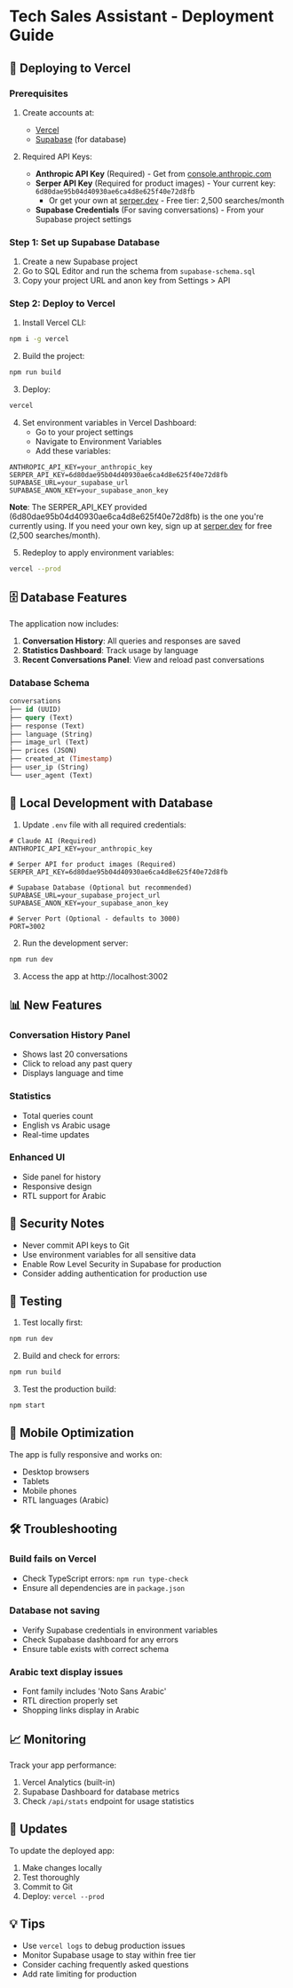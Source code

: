 # Tech Sales Assistant - Deployment Guide

## 🚀 Deploying to Vercel

### Prerequisites
1. Create accounts at:
   - [Vercel](https://vercel.com)
   - [Supabase](https://supabase.com) (for database)

2. Required API Keys:
   - **Anthropic API Key** (Required) - Get from [console.anthropic.com](https://console.anthropic.com)
   - **Serper API Key** (Required for product images) - Your current key: `6d80dae95b04d40930ae6ca4d8e625f40e72d8fb`
     - Or get your own at [serper.dev](https://serper.dev) - Free tier: 2,500 searches/month
   - **Supabase Credentials** (For saving conversations) - From your Supabase project settings

### Step 1: Set up Supabase Database

1. Create a new Supabase project
2. Go to SQL Editor and run the schema from `supabase-schema.sql`
3. Copy your project URL and anon key from Settings > API

### Step 2: Deploy to Vercel

1. Install Vercel CLI:
```bash
npm i -g vercel
```

2. Build the project:
```bash
npm run build
```

3. Deploy:
```bash
vercel
```

4. Set environment variables in Vercel Dashboard:
   - Go to your project settings
   - Navigate to Environment Variables
   - Add these variables:
```
ANTHROPIC_API_KEY=your_anthropic_key
SERPER_API_KEY=6d80dae95b04d40930ae6ca4d8e625f40e72d8fb
SUPABASE_URL=your_supabase_url
SUPABASE_ANON_KEY=your_supabase_anon_key
```

   **Note**: The SERPER_API_KEY provided (6d80dae95b04d40930ae6ca4d8e625f40e72d8fb) is the one you're currently using.
   If you need your own key, sign up at [serper.dev](https://serper.dev) for free (2,500 searches/month).

5. Redeploy to apply environment variables:
```bash
vercel --prod
```

## 🗄️ Database Features

The application now includes:

1. **Conversation History**: All queries and responses are saved
2. **Statistics Dashboard**: Track usage by language
3. **Recent Conversations Panel**: View and reload past conversations

### Database Schema

```sql
conversations
├── id (UUID)
├── query (Text)
├── response (Text)
├── language (String)
├── image_url (Text)
├── prices (JSON)
├── created_at (Timestamp)
├── user_ip (String)
└── user_agent (Text)
```

## 🔧 Local Development with Database

1. Update `.env` file with all required credentials:
```env
# Claude AI (Required)
ANTHROPIC_API_KEY=your_anthropic_key

# Serper API for product images (Required)
SERPER_API_KEY=6d80dae95b04d40930ae6ca4d8e625f40e72d8fb

# Supabase Database (Optional but recommended)
SUPABASE_URL=your_supabase_project_url
SUPABASE_ANON_KEY=your_supabase_anon_key

# Server Port (Optional - defaults to 3000)
PORT=3002
```

2. Run the development server:
```bash
npm run dev
```

3. Access the app at http://localhost:3002

## 📊 New Features

### Conversation History Panel
- Shows last 20 conversations
- Click to reload any past query
- Displays language and time

### Statistics
- Total queries count
- English vs Arabic usage
- Real-time updates

### Enhanced UI
- Side panel for history
- Responsive design
- RTL support for Arabic

## 🔐 Security Notes

- Never commit API keys to Git
- Use environment variables for all sensitive data
- Enable Row Level Security in Supabase for production
- Consider adding authentication for production use

## 🚦 Testing

1. Test locally first:
```bash
npm run dev
```

2. Build and check for errors:
```bash
npm run build
```

3. Test the production build:
```bash
npm start
```

## 📱 Mobile Optimization

The app is fully responsive and works on:
- Desktop browsers
- Tablets
- Mobile phones
- RTL languages (Arabic)

## 🛠️ Troubleshooting

### Build fails on Vercel
- Check TypeScript errors: `npm run type-check`
- Ensure all dependencies are in `package.json`

### Database not saving
- Verify Supabase credentials in environment variables
- Check Supabase dashboard for any errors
- Ensure table exists with correct schema

### Arabic text display issues
- Font family includes 'Noto Sans Arabic'
- RTL direction properly set
- Shopping links display in Arabic

## 📈 Monitoring

Track your app performance:
1. Vercel Analytics (built-in)
2. Supabase Dashboard for database metrics
3. Check `/api/stats` endpoint for usage statistics

## 🔄 Updates

To update the deployed app:
1. Make changes locally
2. Test thoroughly
3. Commit to Git
4. Deploy: `vercel --prod`

## 💡 Tips

- Use `vercel logs` to debug production issues
- Monitor Supabase usage to stay within free tier
- Consider caching frequently asked questions
- Add rate limiting for production